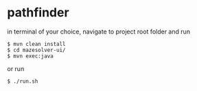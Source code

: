 # pathfinder

in terminal of your choice, navigate to project root folder and run 
```
$ mvn clean install
$ cd mazesolver-ui/
$ mvn exec:java
```

or run 
```
$ ./run.sh
```

